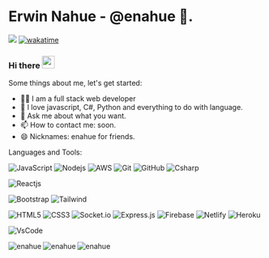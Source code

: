 # Erwin Nahue - @enahue 🚀.
![](https://komarev.com/ghpvc/?username=enahue&style=flat-square&color=efcf32&label=@enahue+Profile+Views)
[![wakatime](https://wakatime.com/badge/user/6134ec72-1714-49ac-b933-cf98c73e826c.svg)](https://wakatime.com/@6134ec72-1714-49ac-b933-cf98c73e826c)

### Hi there <img src="https://media.giphy.com/media/hvRJCLFzcasrR4ia7z/giphy.gif" width="25px">

Some things about me, let's get started:

- 🧑‍💻 I am a full stack web developer
- 🥰 I love javascript, C#, Python and everything to do with language.
- 💬 Ask me about what you want.
- 📫 How to contact me: soon.
- 😄 Nicknames: enahue for friends.

Languages and Tools:

![JavaScript](https://img.shields.io/badge/-JavaScript-black?style=flat-square&logo=javascript)
![Nodejs](https://img.shields.io/badge/-Nodejs-black?style=flat-square&logo=Node.js)
![AWS](https://img.shields.io/badge/-AWS-black?style=flat-square&logo=AWS)
![Git](https://img.shields.io/badge/-Git-black?style=flat-square&logo=git)
![GitHub](https://img.shields.io/badge/-GitHub-black?style=flat-square&logo=github)
![Csharp](https://img.shields.io/badge/-Csharp-black?style=flat-square&logo=csharp "Csharp")

![Reactjs](https://img.shields.io/badge/-React-black?style=flat-square&logo=react "Reactjs")

![Bootstrap](https://img.shields.io/badge/-Bootstrap-black?style=flat-square&logo=bootstrap)
![Tailwind](https://img.shields.io/badge/-Tailwind-black?style=flat-square&logo=tailwindcss)

![HTML5](https://img.shields.io/badge/-HTML5-black?style=flat-square&logo=html5)
![CSS3](https://img.shields.io/badge/-CSS3-black?style=flat-square&logo=css3&logoColor=blue)
![Socket.io](https://img.shields.io/badge/-Socket-black?style=flat-square&logo=socket.io)
![Express.js](https://img.shields.io/badge/-Express-black?style=flat-square&logo=express)
![Firebase](https://img.shields.io/badge/-Firebase-black?style=flat-square&logo=Firebase)
![Netlify](https://img.shields.io/badge/-Netlify-black?style=flat-square&logo=netlify)
![Heroku](https://img.shields.io/badge/-Heroku-black?style=flat-square&logo=heroku)

![VsCode](https://img.shields.io/badge/-VsCode-black?style=flat-square&logo=visual-studio-code&logoColor=blue "VsCode")

<p align="left">
<img align="left" src="https://github-readme-stats.vercel.app/api/top-langs/?username=anuraghazra&layout=compact&theme=tokyonight" alt="enahue" />  
<img align="left" src="https://github-readme-stats.vercel.app/api?username=enahue&show_icons=true&theme=tokyonight" alt="enahue" />  
<img align="left" src="https://github-readme-stats.vercel.app/api/wakatime?username=enahue\&layout=compact&show_icons=true&theme=tokyonight" alt="enahue" />
</p>



<!--
**enahue/enahue** is a ✨ _special_ ✨ repository because its `README.md` (this file) appears on your GitHub profile.
-->

